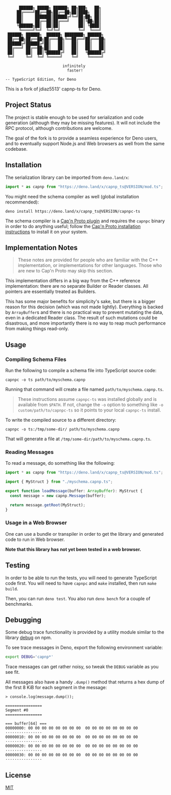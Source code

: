 ```
      ██████╗ █████╗ ██████╗ ██╗███╗   ██╗
     ██╔════╝██╔══██╗██╔══██╗██║████╗  ██║
     ██║     ███████║██████╔╝╚═╝██╔██╗ ██║
     ██║     ██╔══██║██╔═══╝    ██║╚██╗██║
     ╚██████╗██║  ██║██║        ██║ ╚████║
      ╚═════╝╚═╝  ╚═╝╚═╝        ╚═╝  ╚═══╝
 ██████╗ ██████╗  ██████╗ ████████╗ ██████╗
 ██╔══██╗██╔══██╗██╔═══██╗╚══██╔══╝██╔═══██╗
 ██████╔╝██████╔╝██║   ██║   ██║   ██║   ██║
 ██╔═══╝ ██╔══██╗██║   ██║   ██║   ██║   ██║
 ██║     ██║  ██║╚██████╔╝   ██║   ╚██████╔╝
 ╚═╝     ╚═╝  ╚═╝ ╚═════╝    ╚═╝    ╚═════╝

                         infinitely
                           faster!

-- TypeScript Edition, for Deno
```

This is a fork of jdiaz5513' capnp-ts for Deno.

## Project Status

The project is stable enough to be used for serialization and code generation
(although they may be missing features). It will not include the RPC protocol,
although contributions are welcome.

The goal of the fork is to provide a seamless experience for Deno users, and to
eventually support Node.js and Web browsers as well from the same codebase.

## Installation

The serialization library can be imported from `deno.land/x`:

```ts
import * as capnp from "https://deno.land/x/capnp_ts@VERSION/mod.ts";
```

You might need the schema compiler as well (global installation recommended):

```shell
deno install https://deno.land/x/capnp_ts@VERSION/capnpc-ts
```

The schema compiler is a
[Cap'n Proto plugin](https://capnproto.org/otherlang.html#how-to-write-compiler-plugins)
and requires the `capnpc` binary in order to do anything useful; follow the
[Cap'n Proto installation instructions](https://capnproto.org/install.html) to
install it on your system.

## Implementation Notes

> These notes are provided for people who are familiar with the C++
> implementation, or implementations for other languages. Those who are new to
> Cap'n Proto may skip this section.

This implementation differs in a big way from the C++ reference implementation:
there are no separate Builder or Reader classes. All pointers are essentially
treated as Builders.

This has some major benefits for simplicity's sake, but there is a bigger reason
for this decision (which was not made lightly). Everything is backed by
`ArrayBuffer`s and there is no practical way to prevent mutating the data, even
in a dedicated Reader class. The result of such mutations could be disastrous,
and more importantly there is no way to reap much performance from making things
read-only.

## Usage

### Compiling Schema Files

Run the following to compile a schema file into TypeScript source code:

```shell
capnpc -o ts path/to/myschema.capnp
```

Running that command will create a file named `path/to/myschema.capnp.ts`.

> These instructions assume `capnpc-ts` was installed globally and is available
> from `$PATH`. If not, change the `-o` option to something like
> `-o custom/path/to/capnpc-ts` so it points to your local `capnpc-ts` install.

To write the compiled source to a different directory:

```shell
capnpc -o ts:/tmp/some-dir/ path/to/myschema.capnp
```

That will generate a file at `/tmp/some-dir/path/to/myschema.capnp.ts`.

### Reading Messages

To read a message, do something like the following:

```typescript
import * as capnp from "https://deno.land/x/capnp_ts@VERSION/mod.ts";

import { MyStruct } from "./myschema.capnp.ts";

export function loadMessage(buffer: ArrayBuffer): MyStruct {
  const message = new capnp.Message(buffer);

  return message.getRoot(MyStruct);
}
```

### Usage in a Web Browser

One can use a bundle or transpiler in order to get the library and generated
code to run in Web browser.

**Note that this library has not yet been tested in a web browser.**

## Testing

In order to be able to run the tests, you will need to generate TypeScript code
first. You will need to have `capnpc` and `make` installed, then run
`make build`.

Then, you can run `deno test`. You also run `deno bench` for a couple of
benchmarks.

## Debugging

Some debug trace functionality is provided by a utility module similar to the
library [debug](https://www.npmjs.com/package/debug) on npm.

To see trace messages in Deno, export the following environment variable:

```bash
export DEBUG='capnp*'
```

Trace messages can get rather noisy, so tweak the `DEBUG` variable as you see
fit.

All messages also have a handy `.dump()` method that returns a hex dump of the
first 8 KiB for each segment in the message:

```
> console.log(message.dump());

================
Segment #0
================

=== buffer[64] ===
00000000: 00 00 00 00 00 00 00 00  00 00 00 00 00 00 00 00 ················
00000010: 00 00 00 00 00 00 00 00  00 00 00 00 00 00 00 00 ················
00000020: 00 00 00 00 00 00 00 00  00 00 00 00 00 00 00 00 ················
00000030: 00 00 00 00 00 00 00 00  00 00 00 00 00 00 00 00 ················
```

## License

[MIT](/LICENSE.md)
